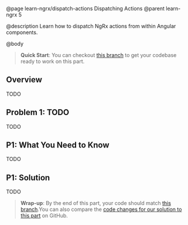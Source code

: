 @page learn-ngrx/dispatch-actions Dispatching Actions
@parent learn-ngrx 5

@description Learn how to dispatch NgRx actions from within Angular components.

@body

> **Quick Start**: You can checkout [this branch](https://github.com/bitovi/angular-ngrx-chat/tree/create-actions) to get your codebase ready to work on this part.

## Overview

TODO

## Problem 1: TODO

TODO

## P1: What You Need to Know

TODO

## P1: Solution

TODO

> **Wrap-up**: By the end of this part, your code should match [this branch](https://github.com/bitovi/angular-ngrx-chat/tree/dispatch-actions).You can also compare the [code changes for our solution to this part](https://github.com/bitovi/angular-ngrx-chat/compare/create-actions...dispatch-actions) on GitHub.

